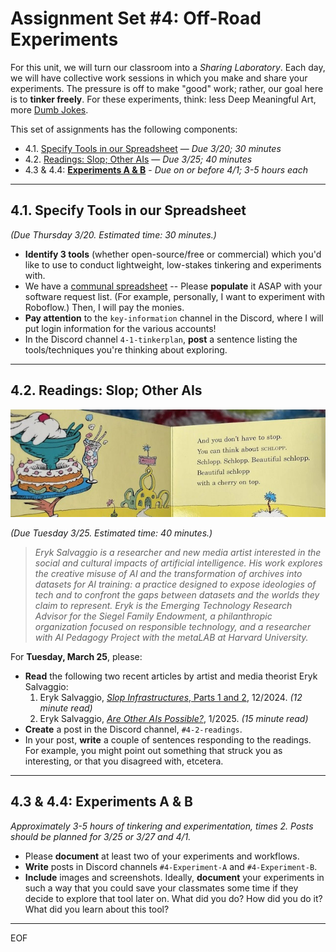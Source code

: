 # Assignment Set #4: Off-Road Experiments


For this unit, we will turn our classroom into a *Sharing Laboratory*. Each day, we will have collective work sessions in which you make and share your experiments. The pressure is off to make "good" work; rather, our goal here is to **tinker freely**. For these experiments, think: less Deep Meaningful Art, more [Dumb Jokes](https://www.nytimes.com/interactive/2023/07/10/style/ai-memes-jokes.html?smid=nytcore-ios-share&referringSource=articleShare).

This set of assignments has the following components:

* 4.1. [Specify Tools in our Spreadsheet](#41-specify-tools-in-our-spreadsheet) — *Due 3/20; 30 minutes*
* 4.2. [Readings: Slop; Other AIs](#42-readings-slop-other-ais) — *Due 3/25; 40 minutes*
* 4.3 & 4.4: [**Experiments A & B**](#43--44-experiments-a--b) - *Due on or before 4/1; 3-5 hours each*

---

## 4.1. Specify Tools in our Spreadsheet 

*(Due Thursday 3/20. Estimated time: 30 minutes.)* 

* **Identify 3 tools** (whether open-source/free or commercial) which you'd like to use to conduct lightweight, low-stakes tinkering and experiments with. 
* We have a [communal spreadsheet](https://docs.google.com/spreadsheets/d/1rxn_dvDwinS47S7C3V8fr0u2ssaF4chq3iz7P3CZm50/edit?usp=sharing) -- Please **populate** it ASAP with your software request list. (For example, personally, I want to experiment with Roboflow.) Then, I will pay the monies.
* **Pay attention** to the `key-information` channel in the Discord, where I will put login information for the various accounts!
* In the Discord channel `4-1-tinkerplan`, **post** a sentence listing the tools/techniques you're thinking about exploring. 

---

## 4.2. Readings: Slop; Other AIs

![schlopp.jpg](img/schlopp.jpg)

*(Due Tuesday 3/25. Estimated time: 40 minutes.)* 

> *Eryk Salvaggio is a researcher and new media artist interested in the social and cultural impacts of artificial intelligence. His work explores the creative misuse of AI and the transformation of archives into datasets for AI training: a practice designed to expose ideologies of tech and to confront the gaps between datasets and the worlds they claim to represent. Eryk is the Emerging Technology Research Advisor for the Siegel Family Endowment, a philanthropic organization focused on responsible technology, and a researcher with AI Pedagogy Project with the metaLAB at Harvard University.*

For **Tuesday, March 25**, please:

* **Read** the following two recent articles by artist and media theorist Eryk Salvaggio:
  1. Eryk Salvaggio, [*Slop Infrastructures*, Parts 1 and 2](https://mail.cyberneticforests.com/slop-infrastructures-1-2/), 12/2024. *(12 minute read)*
  2. Eryk Salvaggio, [*Are Other AIs Possible?*](https://mail.cyberneticforests.com/sp/), 1/2025. *(15 minute read)*
* **Create** a post in the Discord channel, `#4-2-readings`.
* In your post, **write** a couple of sentences responding to the readings. For example, you might point out something that struck you as interesting, or that you disagreed with, etcetera. 

---

## 4.3 & 4.4: Experiments A & B

*Approximately 3-5 hours of tinkering and experimentation, times 2. Posts should be planned for 3/25 or 3/27 and 4/1.*

* Please **document** at least two of your experiments and workflows. 
* **Write** posts in Discord channels `#4-Experiment-A` and `#4-Experiment-B`.  
* **Include** images and screenshots. Ideally, **document** your experiments in such a way that you could save your classmates some time if they decide to explore that tool later on. What did you do? How did you do it? What did you learn about this tool?

---

EOF